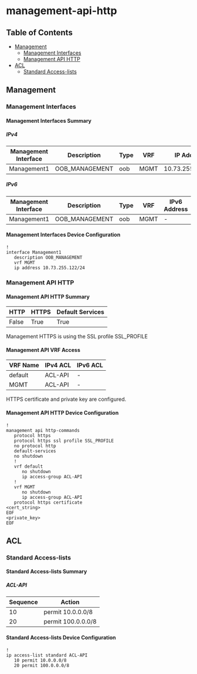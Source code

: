 # management-api-http

## Table of Contents

- [Management](#management)
  - [Management Interfaces](#management-interfaces)
  - [Management API HTTP](#management-api-http-1)
- [ACL](#acl)
  - [Standard Access-lists](#standard-access-lists)

## Management

### Management Interfaces

#### Management Interfaces Summary

##### IPv4

| Management Interface | Description | Type | VRF | IP Address | Gateway |
| -------------------- | ----------- | ---- | --- | ---------- | ------- |
| Management1 | OOB_MANAGEMENT | oob | MGMT | 10.73.255.122/24 | 10.73.255.2 |

##### IPv6

| Management Interface | Description | Type | VRF | IPv6 Address | IPv6 Gateway |
| -------------------- | ----------- | ---- | --- | ------------ | ------------ |
| Management1 | OOB_MANAGEMENT | oob | MGMT | - | - |

#### Management Interfaces Device Configuration

```eos
!
interface Management1
   description OOB_MANAGEMENT
   vrf MGMT
   ip address 10.73.255.122/24
```

### Management API HTTP

#### Management API HTTP Summary

| HTTP | HTTPS | Default Services |
| ---- | ----- | ---------------- |
| False | True | True |

Management HTTPS is using the SSL profile SSL_PROFILE

#### Management API VRF Access

| VRF Name | IPv4 ACL | IPv6 ACL |
| -------- | -------- | -------- |
| default | ACL-API | - |
| MGMT | ACL-API | - |

HTTPS certificate and private key are configured.

#### Management API HTTP Device Configuration

```eos
!
management api http-commands
   protocol https
   protocol https ssl profile SSL_PROFILE
   no protocol http
   default-services
   no shutdown
   !
   vrf default
      no shutdown
      ip access-group ACL-API
   !
   vrf MGMT
      no shutdown
      ip access-group ACL-API
   protocol https certificate
<cert_string>
EOF
<private_key>
EOF
```

## ACL

### Standard Access-lists

#### Standard Access-lists Summary

##### ACL-API

| Sequence | Action |
| -------- | ------ |
| 10 | permit 10.0.0.0/8 |
| 20 | permit 100.0.0.0/8 |

#### Standard Access-lists Device Configuration

```eos
!
ip access-list standard ACL-API
   10 permit 10.0.0.0/8
   20 permit 100.0.0.0/8
```
